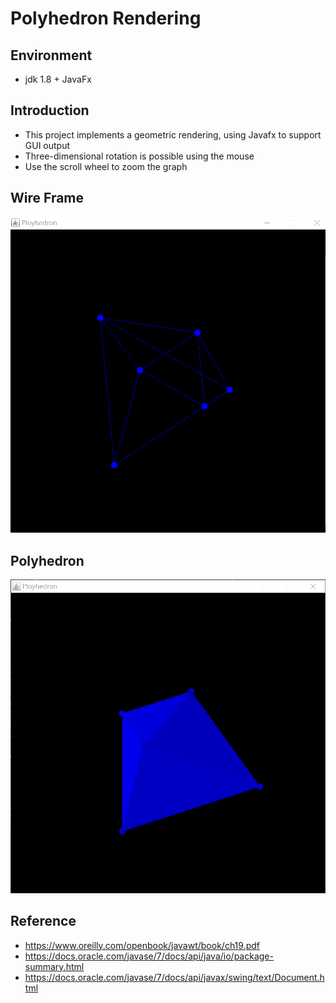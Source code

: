 # Polyhedron Rendering

## Environment

- jdk 1.8 + JavaFx

## Introduction

- This project implements a geometric rendering, using Javafx to support GUI output
- Three-dimensional rotation is possible using the mouse
- Use the scroll wheel to zoom the graph

## Wire Frame

![PolyhedronWireFrame](https://github.com/bullet37/Polyhedron-Rendering/blob/main/src/tz/data/PolyhedronWireFrame.png?raw=true)

## Polyhedron

![Polyhedron](https://github.com/bullet37/Polyhedron-Rendering/blob/main/src/tz/data/Polyhedron.png?raw=true)



## Reference

- https://www.oreilly.com/openbook/javawt/book/ch19.pdf
- https://docs.oracle.com/javase/7/docs/api/java/io/package-summary.html
- https://docs.oracle.com/javase/7/docs/api/javax/swing/text/Document.html

